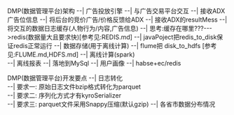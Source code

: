 DMP(数据管理平台)架构
--| 广告投放引擎
   --| 与广告交易平台交互
      --| 接收ADX广告位信息
      --| 将后台的竞价广告/价格反馈给ADX
      --| 接收ADX的resultMess
   --| 将交互的数据日志缓存(人物行为/内容,广告信息)
      --| 思考:缓存在哪里???--->redis(数据量大且要求快)[参考见:REDIS.md]
      --| javaPoject把redis_to_disk保证redis正常运行
--| 数据存储(用于离线计算)
    --| flume把 disk_to_hdfs [参考见:FLUME.md,HDFS.md]
--| 离线计算(spark)    
    --| 离线报表
        --| 落地到MySql
    --| 用户画像
        --| habse+ec/redis
        
        
        
DMP(数据管理平台)开发要点
--| 日志转化   
    --| 要求一: 原始日志文件bzip格式转化为parquet    
    --| 要求二: 序列化方式才有kyroSerializer  
    --| 要求三: parquet文件采用Snappy压缩(默认gzip) 
--| 各省市数据分布情况    
